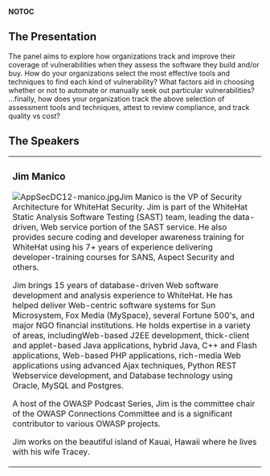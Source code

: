 <noinclude></noinclude> __NOTOC__

## The Presentation

The panel aims to explore how organizations track and improve their
coverage of vulnerabilities when they assess the software they build
and/or buy. How do your organizations select the most effective tools
and techniques to find each kind of vulnerability? What factors aid in
choosing whether or not to automate or manually seek out particular
vulnerabilities?
...finally, how does your organization track the above selection of
assessment tools and techniques, attest to review compliance, and track
quality vs cost?

## The Speakers

<table>

<tr>

<td>

### Jim Manico

![AppSecDC12-manico.jpg](AppSecDC12-manico.jpg
"AppSecDC12-manico.jpg")Jim Manico is the VP of Security Architecture
for WhiteHat Security. Jim is part of the WhiteHat Static Analysis
Software Testing (SAST) team, leading the data-driven, Web service
portion of the SAST service. He also provides secure coding and
developer awareness training for WhiteHat using his 7+ years of
experience delivering developer-training courses for SANS, Aspect
Security and others.

Jim brings 15 years of database-driven Web software development and
analysis experience to WhiteHat. He has helped deliver Web-centric
software systems for Sun Microsystem, Fox Media (MySpace), several
Fortune 500's, and major NGO financial institutions. He holds expertise
in a variety of areas, includingWeb-based J2EE development, thick-client
and applet-based Java applications, hybrid Java, C++ and Flash
applications, Web-based PHP applications, rich-media Web applications
using advanced Ajax techniques, Python REST Webservice development, and
Database technology using Oracle, MySQL and Postgres.

A host of the OWASP Podcast Series, Jim is the committee chair of the
OWASP Connections Committee and is a significant contributor to various
OWASP projects.

Jim works on the beautiful island of Kauai, Hawaii where he lives with
his wife Tracey.

</td>

</tr>

</table>

<noinclude></noinclude>